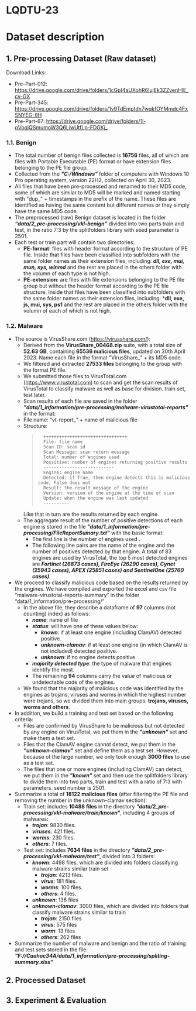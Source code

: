 # LQDTU-23
# **Dataset description**

## **1. Pre-processing Dataset (Raw dataset)**

Download Links:

- Pre-Part-012:   <https://drive.google.com/drive/folders/1cGpI4aUXohR6IujEk3ZZvenHlE_cv-GX>
- Pre-Part-345:   <https://drive.google.com/drive/folders/1v9TdEmptdn7wqkfOYMmdc4FxSNYEG-8H>
- Pre-Part-67:    <https://drive.google.com/drive/folders/1l-qVoqjQSmumoW3Q6LjwUtfLp-FDGKj_> 
    
### 1.1. Benign 

- The total number of benign files collected is **16756** files, all of which are files with Portable Executable (PE) format or have extension files belonging to the PE file group. 
- Collected from the ***"C:/Windows"*** folder of computers with Windows 10 Pro operating system, version 22H2, collected on April 30, 2023. 
- All files that have been pre-processed and renamed to their MD5 code, some of which are similar to MD5 will be marked and named starting with "dup_" + timestamps in the prefix of the name. These files are identified as having the same content but different names or they simply have the same MD5 code.
- The preprocessed (raw) Benign dataset is located in the folder ***“data/2_pre-processing/vkl-benign”*** divided into two parts train and test, in the ratio 7:3 by the splitfolders library with seed parameter is 2501. 
- Each test or train part will contain two directories: 
    - **PE-format**: files with header format according to the structure of PE file. Inside that files have been classified into subfolders with the same folder names as their extension files, including: ***dll, exe, mui, mun, sys, winmd*** and the rest are placed in the others folder with the volumn of each type is not high.
    - **PE-extension**: are files with file extensions belonging to the PE file group but without the header format according to the PE file structure. Inside that files have been classified into subfolders with the same folder names as their extension files, including: ***dll, exe, js, mui, sys, ps1** and the rest are placed in the others folder with the volumn of each of which is not high.
    
### 1.2. Malware 
- The source is VirusShare.com (https://virusshare.com/): 
    - Derived from the **VirusShare_00468.zip** suite, with a total size of **52.63 GB**, containing **65536 malicious files**, updated on 30th April 2023. Name each file in the format "VirusShare_" + its MD5 code. 
	- We filtered and extracted **27533 files** belonging to the group with the format PE file. 
	- We submitted those files to VirusTotal.com (https://www.virustotal.com) to scan and get the scan results of VirusTotal to classify malware as well as base for division. train set, test later. 
	- Scan results of each file are saved in the folder ***"data/1_information/pre-processing/malware-virustotal-reports"*** in the format:
	- File name: “vt-report_” + name of malicious file 
	- Structure:
        >	    ++++++++++++++++++++++++++++++++ 
        >	    File: file name 
        >	    Scan ID: scan id 
        >	    Scan Message: scan return message 
        >	    Total: number of engines used 
        >	    Possitive: number of engines returning positive results 
        >	    --------------------------- 
        >	    Engine: engine name 
        >	    Detected: if True, then engine detects this is malicious code, False does not 
        >	    Result: the result message of the engine 
        >	    Version: version of the engine at the time of scan 
        >	    Update: when the engine was last updated 
        >	    ----------
	    Like that in turn are the results returned by each engine. 
	- The aggregate result of the number of positive detections of each engine is stored in the file ***"data/1_information/pre-processing/FileReportSumary.txt"*** with the basic format: 
	    * The first line is the number of engines used . 
	    * The following line pairs are the name of the engine and the number of positives detected by that engine. A total of 83 engines are used by VirusTotal, the top 5 most detected engines are ***Fortinet (26873 cases), FireEye (26290 cases), Cynet (25943 cases), APEX (25851 cases) and SentinelOne (25760 cases)***.
- We proceed to classify malicious code based on the results returned by the engines. We have compiled and exported the excel and csv file “malware-virustotal-reports-summary” in the folder “data/1_information/pre-processing/” 
    - In the above file, they describe a dataframe of **97** columns (not counting) index) as follows: 
        - ***name***: name of file 
        - ***status***: will have one of these values below: 
            - ***known***: if at least one engine (including ClamAV) detected positive. 
            - ***unknown-clamav***: if at least one engine (in which ClamAV is not included) detected positive. 
            - ***unknown***: if no engine detects positive. 
        - ***majority detected type***: the type of malware that engines identify the most.
        - The remaining **94** columns carry the value of malicious or undetectable code of the engines. 
    - We found that the majority of malicious code was identified by the engines as trojans, viruses and worms in which the highest number were trojans, so we divided them into main groups: **trojans, viruses, worms and others**.
- In addition, we build a training and test set based on the following criteria: 
    - Files are confirmed by VirusShare to be malicious but not detected by any engine on VirusTotal, we put them in the ***"unknown"*** set and make them a test set. 
    - Files that the ClamAV engine cannot detect, we put them in the ***"unknown-clamav"*** set and define them as a test set. However, because of the large number, we only took enough **3000 files** to use as a test set. 
    - The files that one or more engines (including ClamAV) can detect, we put them in the ***"known"*** set and then use the splitfolders library to divide them into two parts, train and test with a ratio of 7:3 with parameters. seed number is 2501.
- Summarize a total of **18122 malicious files** (after filtering the PE file and removing the number in the unknown-clamav section): 
    - Train set: includes **10488 files** in the directory ***"data/2_pre-processing/vkl-malware/train/known"***, including 4 groups of malwares: 
        - ***trojan***: 9830 files. 
        - ***viruses***: 421 files. 
        - ***worms***: 230 files. 
        - ***others***: 7 files. 
    - Test set: includes **7634 files** in the directory ***"data/2_pre-processing/vkl-malware/test"***, divided into 3 folders: 
        - ***known***: 4498 files, which are divided into folders classifying malware strains similar train set 
            - ***trojan***: 4213 files. 
            - ***virus***: 181 files. 
            - ***worms***: 100 files. 
            - ***others***: 4 files. 
        - ***unknown***: 136 files
        - ***unknown-clamav***: 3000 files, which are divided into folders that classify malware strains similar to train 
            - ***trojan***: 2150 files 
            - ***virus***: 575 files
            - ***worm***: 13 files 
            - ***others***: 262 files 
- Summarize the number of malware and benign and the ratio of training and test sets stored in the file: 
***"F://Caohoc34A/data/1_information/pre-processing/spliting-summary.xlsx"***
  
## **2. Processed Dataset**

## **3. Experiment & Evaluation**
